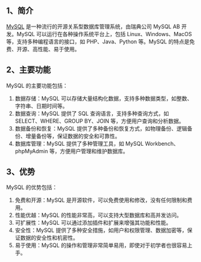 ## 1、简介 

[MySQL](http://www.mysql.com/) 是一种流行的开源关系型数据库管理系统，由瑞典公司 MySQL AB 开发。MySQL 可以运行在各种操作系统平台上，包括 Linux、Windows、MacOS 等，支持多种编程语言的接口，如 PHP、Java、Python 等。MySQL 的特点是免费、开源、高性能、易于使用。

## 2、主要功能

MySQL 的主要功能包括：

1. 数据存储：MySQL 可以存储大量结构化数据，支持多种数据类型，如整数、字符串、日期时间等。
2. 数据查询：MySQL 提供了 SQL 查询语言，支持多种查询方式，如 SELECT、WHERE、GROUP BY、JOIN 等，方便用户查询和分析数据。
3. 数据备份和恢复：MySQL 提供了多种备份和恢复方式，如物理备份、逻辑备份、增量备份等，保证数据的安全和可靠性。
4. 数据库管理：MySQL 提供了多种管理工具，如 MySQL Workbench、phpMyAdmin 等，方便用户管理和维护数据库。

## 3、优势

MySQL 的优势包括：

1. 免费和开源：MySQL 是开源软件，可以免费使用和修改，没有任何限制和费用。
2. 性能优越：MySQL 的性能非常高，可以支持大型数据库和高并发访问。
3. 可扩展性：MySQL 可以通过添加插件和扩展来增强其功能和性能。
4. 安全性：MySQL 提供了多种安全措施，如用户和权限管理、数据加密等，保证数据的安全性和机密性。
5. 易于使用：MySQL 的操作和管理非常简单易用，即使对于初学者也很容易上手。

